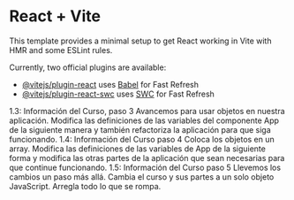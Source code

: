 # React + Vite

This template provides a minimal setup to get React working in Vite with HMR and some ESLint rules.

Currently, two official plugins are available:

- [@vitejs/plugin-react](https://github.com/vitejs/vite-plugin-react/blob/main/packages/plugin-react/README.md) uses [Babel](https://babeljs.io/) for Fast Refresh
- [@vitejs/plugin-react-swc](https://github.com/vitejs/vite-plugin-react-swc) uses [SWC](https://swc.rs/) for Fast Refresh


1.3: Información del Curso, paso 3
Avancemos para usar objetos en nuestra aplicación. Modifica las definiciones de las variables del componente App de la siguiente manera y también refactoriza la aplicación para que siga funcionando.
1.4: Información del Curso paso 4
Coloca los objetos en un array. Modifica las definiciones de las variables de App de la siguiente forma y modifica las otras partes de la aplicación que sean necesarias para que continue funcionando.
1.5: Información del Curso paso 5
Llevemos los cambios un paso más allá. Cambia el curso y sus partes a un solo objeto JavaScript. Arregla todo lo que se rompa.